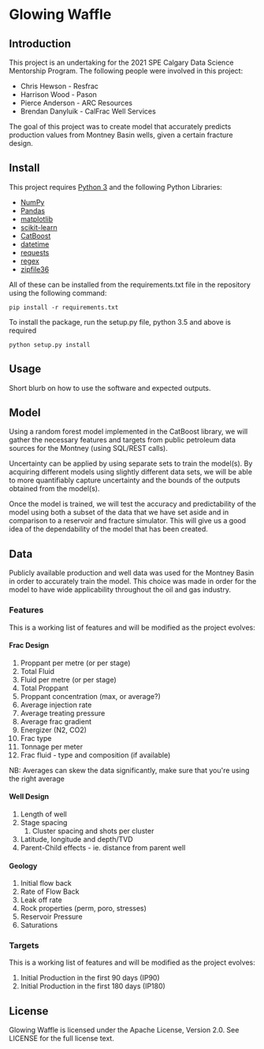 # Glowing Waffle

## Introduction
This project is an undertaking for the 2021 SPE Calgary Data Science Mentorship Program. The following people were involved in this project:

- Chris Hewson - Resfrac
- Harrison Wood - Pason
- Pierce Anderson - ARC Resources
- Brendan Danyluik - CalFrac Well Services

The goal of this project was to create model that accurately predicts production values from Montney Basin wells, given a certain fracture design.

## Install
This project requires [Python 3](https://www.python.org/) and the following Python Libraries:

- [NumPy](https://numpy.org/)
- [Pandas](https://pandas.pydata.org/)
- [matplotlib](https://matplotlib.org/)
- [scikit-learn](https://scikit-learn.org/stable/)
- [CatBoost](https://catboost.ai/docs/installation/python-installation-method-pip-install.html#python-installation-method-pip-install)
- [datetime](https://pypi.org/project/DateTime/)
- [requests](https://pypi.org/project/requests/)
- [regex](https://pypi.org/project/regex/)
- [zipfile36](https://pypi.org/project/zipfile36/)

All of these can be installed from the requirements.txt file in the repository using the following command:

    pip install -r requirements.txt

To install the package, run the setup.py file, python 3.5 and above is required

    python setup.py install

## Usage
Short blurb on how to use the software and expected outputs.

## Model
Using a random forest model implemented in the CatBoost library, we will gather the necessary features and targets from public petroleum data sources for the Montney (using SQL/REST calls). 

Uncertainty can be applied by using separate sets to train the model(s). By acquiring different models using slightly different data sets, we will be able to more quantifiably capture uncertainty and the bounds of the outputs obtained from the model(s).

Once the model is trained, we will test the accuracy and predictability of the model using both a subset of the data that we have set aside and in comparison to a reservoir and fracture simulator. This will give us a good idea of the dependability of the model that has been created.

## Data
Publicly available production and well data was used for the Montney Basin in order to accurately train the model. This choice was made in order for the model to have wide applicability throughout the oil and gas industry.

### Features
This is a working list of features and will be modified as the project evolves:

#### Frac Design

1. Proppant per metre (or per stage)
2. Total Fluid
3. Fluid per metre (or per stage)
4. Total Proppant
5. Proppant concentration (max, or average?)
6. Average injection rate
7. Average treating pressure
8. Average frac gradient
9. Energizer (N2, CO2)
10. Frac type
11. Tonnage per meter
12. Frac fluid - type and composition (if available)

NB: Averages can skew the data significantly, make sure that you're using the right average

#### Well Design

1. Length of well
2. Stage spacing
    1. Cluster spacing and shots per cluster
3. Latitude, longitude and depth/TVD
4. Parent-Child effects - ie. distance from parent well

#### Geology

1. Initial flow back
2. Rate of Flow Back
3. Leak off rate
4. Rock properties (perm, poro, stresses)
5. Reservoir Pressure
6. Saturations 

### Targets

This is a working list of features and will be modified as the project evolves:

1. Initial Production in the first 90 days (IP90)
2. Initial Production in the first 180 days (IP180)

## License
Glowing Waffle is licensed under the Apache License, Version 2.0. See LICENSE for the full license text.